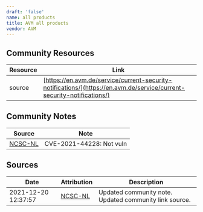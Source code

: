 ```yaml
---
draft: 'false'
name: all products
title: AVM all products
vendor: AVM
---
```



## Community Resources
| Resource | Link |
| --- | --- |
| source | [https://en.avm.de/service/current-security-notifications/](https://en.avm.de/service/current-security-notifications/) |

## Community Notes
| Source | Note |
| --- | --- |
| [NCSC-NL](https://github.com/NCSC-NL/log4shell/blob/main/software/README.md) | CVE-2021-44228: Not vuln </ul> |

## Sources
| Date | Attribution | Description |
| --- | --- | --- |
| 2021-12-20 12:37:57 | [NCSC-NL](https://github.com/NCSC-NL/log4shell/blob/main/software/README.md) | Updated community note. Updated community link source.  |
